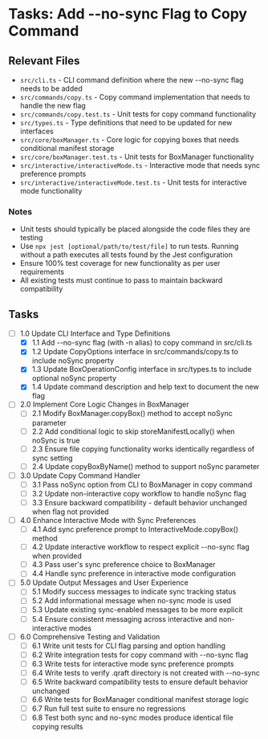 # Tasks: Add --no-sync Flag to Copy Command

## Relevant Files

- `src/cli.ts` - CLI command definition where the new --no-sync flag needs to be added
- `src/commands/copy.ts` - Copy command implementation that needs to handle the new flag
- `src/commands/copy.test.ts` - Unit tests for copy command functionality
- `src/types.ts` - Type definitions that need to be updated for new interfaces
- `src/core/boxManager.ts` - Core logic for copying boxes that needs conditional manifest storage
- `src/core/boxManager.test.ts` - Unit tests for BoxManager functionality
- `src/interactive/interactiveMode.ts` - Interactive mode that needs sync preference prompts
- `src/interactive/interactiveMode.test.ts` - Unit tests for interactive mode functionality

### Notes

- Unit tests should typically be placed alongside the code files they are testing
- Use `npx jest [optional/path/to/test/file]` to run tests. Running without a path executes all tests found by the Jest configuration
- Ensure 100% test coverage for new functionality as per user requirements
- All existing tests must continue to pass to maintain backward compatibility

## Tasks

- [ ] 1.0 Update CLI Interface and Type Definitions
  - [x] 1.1 Add --no-sync flag (with -n alias) to copy command in src/cli.ts
  - [x] 1.2 Update CopyOptions interface in src/commands/copy.ts to include noSync property
  - [x] 1.3 Update BoxOperationConfig interface in src/types.ts to include optional noSync property
  - [x] 1.4 Update command description and help text to document the new flag
- [ ] 2.0 Implement Core Logic Changes in BoxManager
  - [ ] 2.1 Modify BoxManager.copyBox() method to accept noSync parameter
  - [ ] 2.2 Add conditional logic to skip storeManifestLocally() when noSync is true
  - [ ] 2.3 Ensure file copying functionality works identically regardless of sync setting
  - [ ] 2.4 Update copyBoxByName() method to support noSync parameter
- [ ] 3.0 Update Copy Command Handler
  - [ ] 3.1 Pass noSync option from CLI to BoxManager in copy command
  - [ ] 3.2 Update non-interactive copy workflow to handle noSync flag
  - [ ] 3.3 Ensure backward compatibility - default behavior unchanged when flag not provided
- [ ] 4.0 Enhance Interactive Mode with Sync Preferences
  - [ ] 4.1 Add sync preference prompt to InteractiveMode.copyBox() method
  - [ ] 4.2 Update interactive workflow to respect explicit --no-sync flag when provided
  - [ ] 4.3 Pass user's sync preference choice to BoxManager
  - [ ] 4.4 Handle sync preference in interactive mode configuration
- [ ] 5.0 Update Output Messages and User Experience
  - [ ] 5.1 Modify success messages to indicate sync tracking status
  - [ ] 5.2 Add informational message when no-sync mode is used
  - [ ] 5.3 Update existing sync-enabled messages to be more explicit
  - [ ] 5.4 Ensure consistent messaging across interactive and non-interactive modes
- [ ] 6.0 Comprehensive Testing and Validation
  - [ ] 6.1 Write unit tests for CLI flag parsing and option handling
  - [ ] 6.2 Write integration tests for copy command with --no-sync flag
  - [ ] 6.3 Write tests for interactive mode sync preference prompts
  - [ ] 6.4 Write tests to verify .qraft directory is not created with --no-sync
  - [ ] 6.5 Write backward compatibility tests to ensure default behavior unchanged
  - [ ] 6.6 Write tests for BoxManager conditional manifest storage logic
  - [ ] 6.7 Run full test suite to ensure no regressions
  - [ ] 6.8 Test both sync and no-sync modes produce identical file copying results
